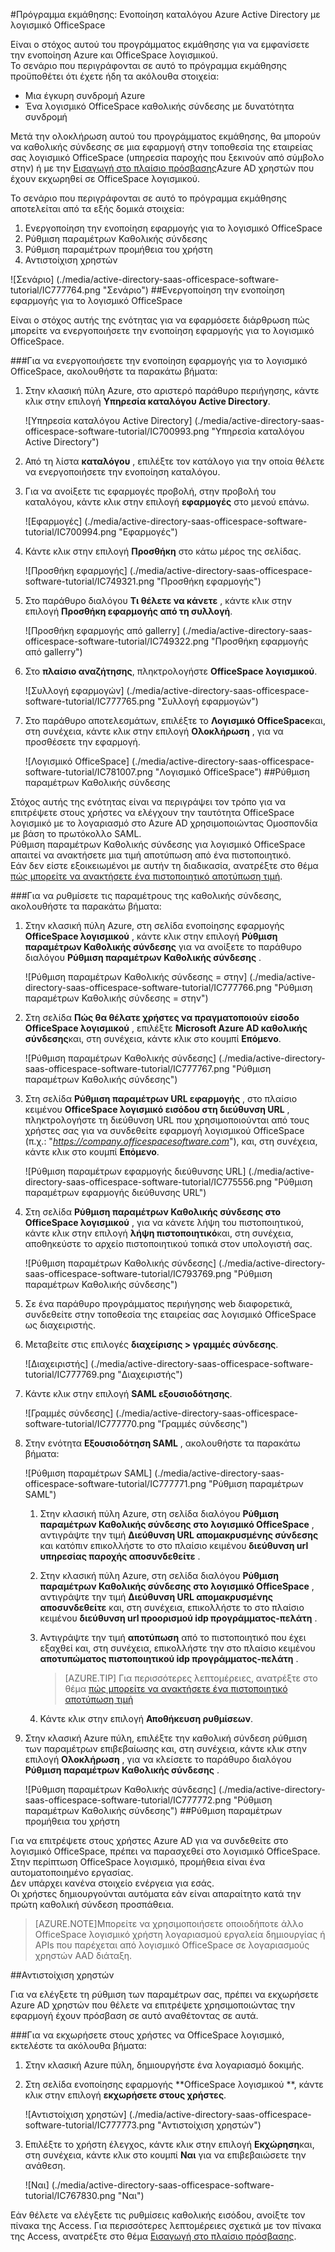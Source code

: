 <properties 
    pageTitle="Πρόγραμμα εκμάθησης: Ενοποίηση καταλόγου Azure Active Directory με λογισμικό OfficeSpace | Microsoft Azure" 
    description="Μάθετε πώς να χρησιμοποιείτε το λογισμικό OfficeSpace με Azure Active Directory για την ενεργοποίηση της καθολικής σύνδεσης, αυτοματοποιημένη προμήθεια και άλλα!" 
    services="active-directory" 
    authors="jeevansd"  
    documentationCenter="na" 
    manager="femila"/>
<tags 
    ms.service="active-directory" 
    ms.devlang="na" 
    ms.topic="article" 
    ms.tgt_pltfrm="na" 
    ms.workload="identity" 
    ms.date="09/29/2016" 
    ms.author="jeedes" />

#<a name="tutorial-azure-active-directory-integration-with-officespace-software"></a>Πρόγραμμα εκμάθησης: Ενοποίηση καταλόγου Azure Active Directory με λογισμικό OfficeSpace
  
Είναι ο στόχος αυτού του προγράμματος εκμάθησης για να εμφανίσετε την ενοποίηση Azure και OfficeSpace λογισμικού.  
Το σενάριο που περιγράφονται σε αυτό το πρόγραμμα εκμάθησης προϋποθέτει ότι έχετε ήδη τα ακόλουθα στοιχεία:

-   Μια έγκυρη συνδρομή Azure
-   Ένα λογισμικό OfficeSpace καθολικής σύνδεσης με δυνατότητα συνδρομή
  
Μετά την ολοκλήρωση αυτού του προγράμματος εκμάθησης, θα μπορούν να καθολικής σύνδεσης σε μια εφαρμογή στην τοποθεσία της εταιρείας σας λογισμικό OfficeSpace (υπηρεσία παροχής που ξεκινούν από σύμβολο στην) ή με την [Εισαγωγή στο πλαίσιο πρόσβασης](active-directory-saas-access-panel-introduction.md)Azure AD χρηστών που έχουν εκχωρηθεί σε OfficeSpace λογισμικού.
  
Το σενάριο που περιγράφονται σε αυτό το πρόγραμμα εκμάθησης αποτελείται από τα εξής δομικά στοιχεία:

1.  Ενεργοποίηση την ενοποίηση εφαρμογής για το λογισμικό OfficeSpace
2.  Ρύθμιση παραμέτρων Καθολικής σύνδεσης
3.  Ρύθμιση παραμέτρων προμήθεια του χρήστη
4.  Αντιστοίχιση χρηστών

![Σενάριο] (./media/active-directory-saas-officespace-software-tutorial/IC777764.png "Σενάριο")
##<a name="enabling-the-application-integration-for-officespace-software"></a>Ενεργοποίηση την ενοποίηση εφαρμογής για το λογισμικό OfficeSpace
  
Είναι ο στόχος αυτής της ενότητας για να εφαρμόσετε διάρθρωση πώς μπορείτε να ενεργοποιήσετε την ενοποίηση εφαρμογής για το λογισμικό OfficeSpace.

###<a name="to-enable-the-application-integration-for-officespace-software-perform-the-following-steps"></a>Για να ενεργοποιήσετε την ενοποίηση εφαρμογής για το λογισμικό OfficeSpace, ακολουθήστε τα παρακάτω βήματα:

1.  Στην κλασική πύλη Azure, στο αριστερό παράθυρο περιήγησης, κάντε κλικ στην επιλογή **Υπηρεσία καταλόγου Active Directory**.

    ![Υπηρεσία καταλόγου Active Directory] (./media/active-directory-saas-officespace-software-tutorial/IC700993.png "Υπηρεσία καταλόγου Active Directory")

2.  Από τη λίστα **καταλόγου** , επιλέξτε τον κατάλογο για την οποία θέλετε να ενεργοποιήσετε την ενοποίηση καταλόγου.

3.  Για να ανοίξετε τις εφαρμογές προβολή, στην προβολή του καταλόγου, κάντε κλικ στην επιλογή **εφαρμογές** στο μενού επάνω.

    ![Εφαρμογές] (./media/active-directory-saas-officespace-software-tutorial/IC700994.png "Εφαρμογές")

4.  Κάντε κλικ στην επιλογή **Προσθήκη** στο κάτω μέρος της σελίδας.

    ![Προσθήκη εφαρμογής] (./media/active-directory-saas-officespace-software-tutorial/IC749321.png "Προσθήκη εφαρμογής")

5.  Στο παράθυρο διαλόγου **Τι θέλετε να κάνετε** , κάντε κλικ στην επιλογή **Προσθήκη εφαρμογής από τη συλλογή**.

    ![Προσθήκη εφαρμογής από gallerry] (./media/active-directory-saas-officespace-software-tutorial/IC749322.png "Προσθήκη εφαρμογής από gallerry")

6.  Στο **πλαίσιο αναζήτησης**, πληκτρολογήστε **OfficeSpace λογισμικού**.

    ![Συλλογή εφαρμογών] (./media/active-directory-saas-officespace-software-tutorial/IC777765.png "Συλλογή εφαρμογών")

7.  Στο παράθυρο αποτελεσμάτων, επιλέξτε το **Λογισμικό OfficeSpace**και, στη συνέχεια, κάντε κλικ στην επιλογή **Ολοκλήρωση** , για να προσθέσετε την εφαρμογή.

    ![Λογισμικό OfficeSpace] (./media/active-directory-saas-officespace-software-tutorial/IC781007.png "Λογισμικό OfficeSpace")
##<a name="configuring-single-sign-on"></a>Ρύθμιση παραμέτρων Καθολικής σύνδεσης
  
Στόχος αυτής της ενότητας είναι να περιγράψει τον τρόπο για να επιτρέψετε στους χρήστες να ελέγχουν την ταυτότητα OfficeSpace λογισμικό με το λογαριασμό στο Azure AD χρησιμοποιώντας Ομοσπονδία με βάση το πρωτόκολλο SAML.  
Ρύθμιση παραμέτρων Καθολικής σύνδεσης για λογισμικό OfficeSpace απαιτεί να ανακτήσετε μια τιμή αποτύπωση από ένα πιστοποιητικό.  
Εάν δεν είστε εξοικειωμένοι με αυτήν τη διαδικασία, ανατρέξτε στο θέμα [πώς μπορείτε να ανακτήσετε ένα πιστοποιητικό αποτύπωση τιμή](http://youtu.be/YKQF266SAxI).

###<a name="to-configure-single-sign-on-perform-the-following-steps"></a>Για να ρυθμίσετε τις παραμέτρους της καθολικής σύνδεσης, ακολουθήστε τα παρακάτω βήματα:

1.  Στην κλασική πύλη Azure, στη σελίδα ενοποίησης εφαρμογής **OfficeSpace λογισμικού** , κάντε κλικ στην επιλογή **Ρύθμιση παραμέτρων Καθολικής σύνδεσης** για να ανοίξετε το παράθυρο διαλόγου **Ρύθμιση παραμέτρων Καθολικής σύνδεσης** .

    ![Ρύθμιση παραμέτρων Καθολικής σύνδεσης = στην] (./media/active-directory-saas-officespace-software-tutorial/IC777766.png "Ρύθμιση παραμέτρων Καθολικής σύνδεσης = στην")

2.  Στη σελίδα **Πώς θα θέλατε χρήστες να πραγματοποιούν είσοδο OfficeSpace λογισμικού** , επιλέξτε **Microsoft Azure AD καθολικής σύνδεσης**και, στη συνέχεια, κάντε κλικ στο κουμπί **Επόμενο**.

    ![Ρύθμιση παραμέτρων Καθολικής σύνδεσης] (./media/active-directory-saas-officespace-software-tutorial/IC777767.png "Ρύθμιση παραμέτρων Καθολικής σύνδεσης")

3.  Στη σελίδα **Ρύθμιση παραμέτρων URL εφαρμογής** , στο πλαίσιο κειμένου **OfficeSpace λογισμικό εισόδου στη διεύθυνση URL** , πληκτρολογήστε τη διεύθυνση URL που χρησιμοποιούνται από τους χρήστες σας για να συνδεθείτε εφαρμογή λογισμικού OfficeSpace (π.χ.: "*https://company.officespacesoftware.com*"), και, στη συνέχεια, κάντε κλικ στο κουμπί **Επόμενο**.

    ![Ρύθμιση παραμέτρων εφαρμογής διεύθυνσης URL] (./media/active-directory-saas-officespace-software-tutorial/IC775556.png "Ρύθμιση παραμέτρων εφαρμογής διεύθυνσης URL")

4.  Στη σελίδα **Ρύθμιση παραμέτρων Καθολικής σύνδεσης στο OfficeSpace λογισμικού** , για να κάνετε λήψη του πιστοποιητικού, κάντε κλικ στην επιλογή **λήψη πιστοποιητικό**και, στη συνέχεια, αποθηκεύστε το αρχείο πιστοποιητικού τοπικά στον υπολογιστή σας.

    ![Ρύθμιση παραμέτρων Καθολικής σύνδεσης] (./media/active-directory-saas-officespace-software-tutorial/IC793769.png "Ρύθμιση παραμέτρων Καθολικής σύνδεσης")

5.  Σε ένα παράθυρο προγράμματος περιήγησης web διαφορετικά, συνδεθείτε στην τοποθεσία της εταιρείας σας λογισμικό OfficeSpace ως διαχειριστής.

6.  Μεταβείτε στις επιλογές **διαχείρισης \> γραμμές σύνδεσης**.

    ![Διαχειριστής] (./media/active-directory-saas-officespace-software-tutorial/IC777769.png "Διαχειριστής")

7.  Κάντε κλικ στην επιλογή **SAML εξουσιοδότησης**.

    ![Γραμμές σύνδεσης] (./media/active-directory-saas-officespace-software-tutorial/IC777770.png "Γραμμές σύνδεσης")

8.  Στην ενότητα **Εξουσιοδότηση SAML** , ακολουθήστε τα παρακάτω βήματα:

    ![Ρύθμιση παραμέτρων SAML] (./media/active-directory-saas-officespace-software-tutorial/IC777771.png "Ρύθμιση παραμέτρων SAML")

    1.  Στην κλασική πύλη Azure, στη σελίδα διαλόγου **Ρύθμιση παραμέτρων Καθολικής σύνδεσης στο λογισμικό OfficeSpace** , αντιγράψτε την τιμή **Διεύθυνση URL απομακρυσμένης σύνδεσης** και κατόπιν επικολλήστε το στο πλαίσιο κειμένου **διεύθυνση url υπηρεσίας παροχής αποσυνδεθείτε** .
    2.  Στην κλασική πύλη Azure, στη σελίδα διαλόγου **Ρύθμιση παραμέτρων Καθολικής σύνδεσης στο λογισμικό OfficeSpace** , αντιγράψτε την τιμή **Διεύθυνση URL απομακρυσμένης αποσυνδεθείτε** και, στη συνέχεια, επικολλήστε το στο πλαίσιο κειμένου **διεύθυνση url προορισμού idp προγράμματος-πελάτη** .
    3.  Αντιγράψτε την τιμή **αποτύπωση** από το πιστοποιητικό που έχει εξαχθεί και, στη συνέχεια, επικολλήστε την στο πλαίσιο κειμένου **αποτυπώματος πιστοποιητικού idp προγράμματος-πελάτη** .  

        >[AZURE.TIP]
        Για περισσότερες λεπτομέρειες, ανατρέξτε στο θέμα [πώς μπορείτε να ανακτήσετε ένα πιστοποιητικό αποτύπωση τιμή](http://youtu.be/YKQF266SAxI)

    4.  Κάντε κλικ στην επιλογή **Αποθήκευση ρυθμίσεων**.

9.  Στην κλασική Azure πύλη, επιλέξτε την καθολική σύνδεση ρύθμιση των παραμέτρων επιβεβαίωσης και, στη συνέχεια, κάντε κλικ στην επιλογή **Ολοκλήρωση** , για να κλείσετε το παράθυρο διαλόγου **Ρύθμιση παραμέτρων Καθολικής σύνδεσης** .

    ![Ρύθμιση παραμέτρων Καθολικής σύνδεσης] (./media/active-directory-saas-officespace-software-tutorial/IC777772.png "Ρύθμιση παραμέτρων Καθολικής σύνδεσης")
##<a name="configuring-user-provisioning"></a>Ρύθμιση παραμέτρων προμήθεια του χρήστη
  
Για να επιτρέψετε στους χρήστες Azure AD για να συνδεθείτε στο λογισμικό OfficeSpace, πρέπει να παρασχεθεί στο λογισμικό OfficeSpace. Στην περίπτωση OfficeSpace λογισμικό, προμήθεια είναι ένα αυτοματοποιημένο εργασίας.  
Δεν υπάρχει κανένα στοιχείο ενέργεια για εσάς.  
Οι χρήστες δημιουργούνται αυτόματα εάν είναι απαραίτητο κατά την πρώτη καθολική σύνδεση προσπάθεια.

>[AZURE.NOTE]Μπορείτε να χρησιμοποιήσετε οποιοδήποτε άλλο OfficeSpace λογισμικό χρήστη λογαριασμού εργαλεία δημιουργίας ή APIs που παρέχεται από λογισμικό OfficeSpace σε λογαριασμούς χρηστών AAD διάταξη.

##<a name="assigning-users"></a>Αντιστοίχιση χρηστών
  
Για να ελέγξετε τη ρύθμιση των παραμέτρων σας, πρέπει να εκχωρήσετε Azure AD χρηστών που θέλετε να επιτρέψετε χρησιμοποιώντας την εφαρμογή έχουν πρόσβαση σε αυτό αναθέτοντας σε αυτά.

###<a name="to-assign-users-to-officespace-software-perform-the-following-steps"></a>Για να εκχωρήσετε στους χρήστες να OfficeSpace λογισμικό, εκτελέστε τα ακόλουθα βήματα:

1.  Στην κλασική Azure πύλη, δημιουργήστε ένα λογαριασμό δοκιμής.

2.  Στη σελίδα ενοποίησης εφαρμογής **OfficeSpace λογισμικού **, κάντε κλικ στην επιλογή **εκχωρήσετε στους χρήστες**.

    ![Αντιστοίχιση χρηστών] (./media/active-directory-saas-officespace-software-tutorial/IC777773.png "Αντιστοίχιση χρηστών")

3.  Επιλέξτε το χρήστη έλεγχος, κάντε κλικ στην επιλογή **Εκχώρηση**και, στη συνέχεια, κάντε κλικ στο κουμπί **Ναι** για να επιβεβαιώσετε την ανάθεση.

    ![Ναι] (./media/active-directory-saas-officespace-software-tutorial/IC767830.png "Ναι")
  
Εάν θέλετε να ελέγξετε τις ρυθμίσεις καθολικής εισόδου, ανοίξτε τον πίνακα της Access. Για περισσότερες λεπτομέρειες σχετικά με τον πίνακα της Access, ανατρέξτε στο θέμα [Εισαγωγή στο πλαίσιο πρόσβασης](active-directory-saas-access-panel-introduction.md).